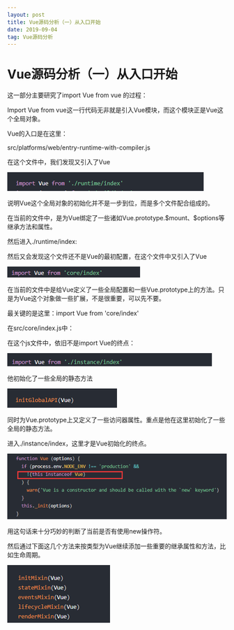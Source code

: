 ```yaml
---
layout: post
title: Vue源码分析（一）从入口开始
date: 2019-09-04
tag: Vue源码分析
---
```


Vue源码分析（一）从入口开始
===========================

这一部分主要研究了import Vue from vue 的过程：

Import Vue from
vue这一行代码无非就是引入Vue模块，而这个模块正是Vue这个全局对象。

Vue的入口是在这里：

src/platforms/web/entry-runtime-with-compiler.js

在这个文件中，我们发现又引入了Vue

![](/images/posts/2019-09-04-VueSource-vueYuanMaFenXi(1)/5c59de7f3d556bdbbd3169583a4a9caa.png)

说明Vue这个全局对象的初始化并不是一步到位，而是多个文件配合组成的。

在当前的文件中，是为Vue绑定了一些诸如Vue.prototype.\$mount、\$options等继承方法和属性。

然后进入./runtime/index:

然后又会发现这个文件还不是Vue的最初配置，在这个文件中又引入了Vue

![](/images/posts/2019-09-04-VueSource-vueYuanMaFenXi(1)/d290a2fbb12fa4022348988a27548c07.png)

在当前的文件中是给Vue定义了一些全局配置和一些Vue.prototype上的方法。只是为Vue这个对象做一些扩展，不是很重要，可以先不要。

最关键的是这里：import Vue from 'core/index'

在src/core/index.js中：

在这个js文件中，依旧不是import Vue的终点：

![](/images/posts/2019-09-04-VueSource-vueYuanMaFenXi(1)/6baa029d15509b6c142c728cbdb63b1c.png)

他初始化了一些全局的静态方法

![](/images/posts/2019-09-04-VueSource-vueYuanMaFenXi(1)/6d3729dc63e1ec360f6c7c94962dbc7d.png)

同时为Vue.prototype上又定义了一些访问器属性。重点是他在这里初始化了一些全局的静态方法。

进入./instance/index，这里才是Vue初始化的终点。

![](/images/posts/2019-09-04-VueSource-vueYuanMaFenXi(1)/fe8ec240901fab4bda6b917d1391200c.png)

用这句话来十分巧妙的判断了当前是否有使用new操作符。

然后通过下面这几个方法来按类型为Vue继续添加一些重要的继承属性和方法，比如生命周期。

![](/images/posts/2019-09-04-VueSource-vueYuanMaFenXi(1)/87c628052b48cf28491bb2e6b94ee442.png)
